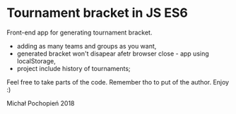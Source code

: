 # Tournament bracket in JS ES6
Front-end app for generating tournament bracket.
- adding as many teams and groups as you want,
- generated bracket won't disapear afetr browser close - app using localStorage,
- project include history of tournaments;

Feel free to take parts of the code. Remember tho to put of the author. Enjoy :)

Michał Pochopień 2018
